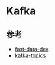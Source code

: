 # Kafka

## 参考

* [fast-data-dev](https://github.com/Landoop/fast-data-dev)
* [kafka-topics](https://github.com/Landoop/kafka-topics-ui)
